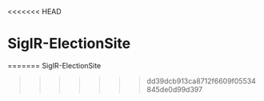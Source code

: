<<<<<<< HEAD
# SigIR-ElectionSite
=======
SigIR-ElectionSite
>>>>>>> dd39dcb913ca8712f6609f05534845de0d99d397
